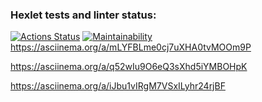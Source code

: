### Hexlet tests and linter status:
[![Actions Status](https://github.com/Turich79/java-project-61/actions/workflows/hexlet-check.yml/badge.svg)](https://github.com/Turich79/java-project-61/actions)
[![Maintainability](https://api.codeclimate.com/v1/badges/32088fcc60b329382515/maintainability)](https://codeclimate.com/github/Turich79/java-project-61/maintainability)
https://asciinema.org/a/mLYFBLme0cj7uXHA0tvMOOm9P

https://asciinema.org/a/q52wIu9O6eQ3sXhd5iYMBOHpK

https://asciinema.org/a/iJbu1vIRgM7VSxILyhr24rjBF